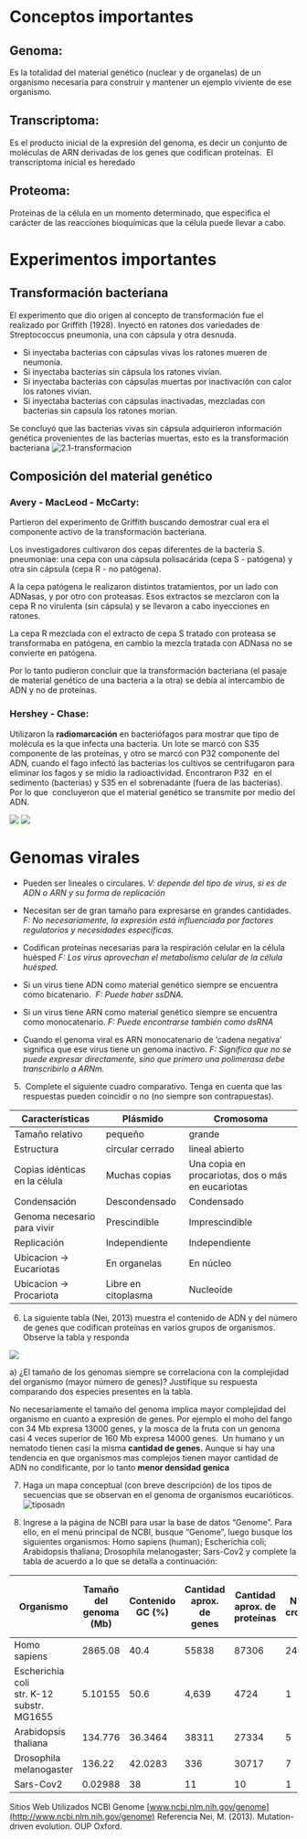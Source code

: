 # Conceptos importantes
## Genoma: 
Es la totalidad del material genético (nuclear y de organelas) de un organismo necesaria para construir y mantener un ejemplo viviente de ese organismo.
## Transcriptoma:
Es el producto inicial de la expresión del genoma, es decir un conjunto de moléculas de ARN derivadas de los genes que codifican proteínas. 
El transcriptoma inicial es heredado
## Proteoma:
Proteinas de la célula en un momento determinado, que especifica el carácter de las reacciones bioquímicas que la célula puede llevar a cabo.
# Experimentos importantes
## Transformación bacteriana
El experimento que dio origen al concepto de transformación fue el realizado por Griffith (1928). Inyectó en ratones dos variedades de Streptococcus pneumonia, una con cápsula y otra desnuda.

- Si inyectaba bacterias con cápsulas vivas los ratones mueren de neumonía.
- Si inyectaba bacterias sin cápsula los ratones vivían.
- Si inyectaba bacterias con cápsulas muertas por inactivación con calor los ratones vivían.
- Si inyectaba bacterias con cápsulas inactivadas, mezcladas con bacterias sin capsula los ratones morían.

Se concluyó que las bacterias vivas sin cápsula adquirieron información genética provenientes de las bacterias muertas, esto es la transformación bacteriana
![2.1-transformacion](attachments/2.1-transformacion.png)

## Composición del material genético

### Avery - MacLeod - McCarty: 
Partieron del experimento de Griffith buscando demostrar cual era el componente activo de la transformación bacteriana.

Los investigadores cultivaron dos cepas diferentes de la bacteria S. pneumoniae: una cepa con una cápsula polisacárida (cepa S - patógena) y otra sin cápsula (cepa R - no patógena).

A la cepa patógena le realizaron distintos tratamientos, por un lado con ADNasas, y por otro con proteasas. Esos extractos se mezclaron con la cepa R no virulenta (sin cápsula) y se llevaron a cabo inyecciones en ratones.

La cepa R mezclada con el extracto de cepa S tratado con proteasa se transformaba en patógena, en cambio la mezcla tratada con ADNasa no se convierte en patógena. 

Por lo tanto pudieron concluir que la transformación bacteriana (el pasaje de material genético de una bacteria a la otra) se debía al intercambio de ADN y no de proteínas.

### Hershey - Chase:

Utilizaron la **radiomarcación** en bacteriófagos para mostrar que tipo de molécula es la que infecta una bacteria.
Un lote se marcó con S35 componente de las proteínas, y otro se marcó con P32 componente del ADN, cuando el fago infectó las bacterias los cultivos se centrifugaron para eliminar los fagos y se midio la radioactividad. Encontraron P32  en el sedimento (bacterias) y S35 en el sobrenadante (fuera de las bacterias). Por lo que  concluyeron que el material genético se transmite por medio del ADN.

  ![](attachments/hershey1.png) ![](attachments/hershey2.png)
  

# Genomas virales

- Pueden ser lineales o circulares. 
*V: depende del tipo de virus, si es de ADN o ARN  y su  forma de replicación*

- Necesitan ser de gran tamaño para expresarse en grandes cantidades.  
*F: No necesariamente, la expresión está influenciada por factores regulatorios y necesidades específicas.*

- Codifican proteínas necesarias para la respiración celular en la célula huésped
*F: Los virus aprovechan el metabolismo celular de la célula huésped.*

- Si un virus tiene ADN como material genético siempre se encuentra como bicatenario. 
*F: Puede haber ssDNA.*

- Si un virus tiene ARN como material genético siempre se encuentra como monocatenario.
*F: Puede encontrarse también como dsRNA*

- Cuando el genoma viral es ARN monocatenario de ‘cadena negativa’ significa que ese virus tiene un genoma inactivo.
*F: Significa que no se puede expresar directamente, sino que primero una polimerasa debe transcribirlo a ARNm.*


5.  Complete el siguiente cuadro comparativo. Tenga en cuenta que las respuestas pueden coincidir o no (no siempre son contrapuestas).

| Características               | Plásmido            | Cromosoma                                         |
| ----------------------------- | ------------------- | ------------------------------------------------- |
| Tamaño relativo               | pequeño             | grande                                            |
| Estructura                    | circular cerrado    | lineal abierto                                    |
| Copias idénticas en la célula | Muchas copias       | Una copia en procariotas, dos o más en eucariotas |
| Condensación                  | Descondensado       | Condensado                                        |
| Genoma necesario para vivir   | Prescindible        | Imprescindible                                    |
| Replicación                   | Independiente       | Independiente                                     |
| Ubicacion -> Eucariotas       | En organelas        | En núcleo                                         |
| Ubicacion -> Procariota       | Libre en citoplasma | Nucleoide                                         |

6. La siguiente tabla (Nei, 2013) muestra el contenido de ADN y del número de genes que codifican proteínas en varios grupos de organismos. Observe la tabla y responda

![](https://lh7-us.googleusercontent.com/docsz/AD_4nXdKc_jPuxaWJ0NUuP11Uqm2jrapHY7b6O13y_Zz-PdYUdB9MoxrmdjpOh4uFP-m9MJ_B3N6yRk3fh-RvIhvHwGwuPXvNV8J7lkoEy6CNQfld1j5hWYTNZXlUqgftmcZV0j--vk0fCffn1xz5ra7I_BM_p2nLDZBotyWdcuC?key=BGcGR5LMuWI0gH0dYTGyVg)

a) ¿El tamaño de los genomas siempre se correlaciona con la complejidad del organismo (mayor número de genes)? Justifique su respuesta comparando dos especies presentes en la tabla.

No necesariamente el tamaño del genoma implica mayor complejidad del organismo en cuanto a expresión de genes. Por ejemplo el moho del fango con 34 Mb expresa 13000 genes, y la mosca de la fruta con un genoma casi 4 veces superior de 160 Mb expresa 14000 genes. 
Un humano y un nematodo tienen casi la misma **cantidad de genes.**
Aunque si hay una tendencia en que organismos mas complejos tienen mayor cantidad de ADN no condificante, por lo tanto **menor densidad genica**
  
7. Haga un mapa conceptual (con breve descripción) de los tipos de secuencias que se observan en el genoma de organismos eucarióticos.
  ![tiposadn](attachments/tiposadn.png)
  

8. Ingrese a la página de NCBI para usar la base de datos “Genome”. Para ello, en el menú principal de NCBI, busque “Genome”, luego busque los siguientes organismos: Homo sapiens (human); Escherichia coli; Arabidopsis thaliana; Drosophila melanogaster; Sars-Cov2 y complete la tabla de acuerdo a lo que se detalla a continuación:  

| Organismo                                      | Tamaño del genoma (Mb) | Contenido GC (%) | Cantidad aprox. de genes | Cantidad aprox. de proteínas | Número de cromosomas | Tiene genoma Mitocondrial (MT) o Cloroplastídico (CP) |
| ---------------------------------------------- | ---------------------- | ---------------- | ------------------------ | ---------------------------- | -------------------- | ----------------------------------------------------- |
| Homo sapiens                                   | 2865.08                | 40.4             | 55838                    | 87306                        | 24                   | MT                                                    |
| Escherichia coli  <br>str. K-12 substr. MG1655 | 5.10155                | 50.6             | 4,639                    | 4724                         | 1                    | No                                                    |
| Arabidopsis thaliana                           | 134.776                | 36.3464          | 38311                    | 27334                        | 5                    | MT                                                    |
| Drosophila melanogaster                        | 136.22                 | 42.0283          | 336                      | 30717                        | 7                    | MT                                                    |
| Sars-Cov2                                      | 0.02988                | 38               | 11                       | 10                           | 1                    | no                                                    |

Sitios Web Utilizados
NCBI Genome [www.ncbi.nlm.nih.gov/genome](http://www.ncbi.nlm.nih.gov/genome)
Referencia
Nei, M. (2013). Mutation-driven evolution. OUP Oxford.